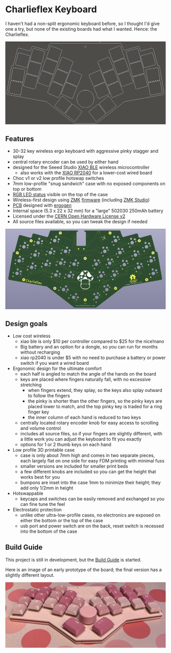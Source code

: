 # Charlieflex Keyboard

I haven't had a non-split ergonomic keyboard before,
so I thought I'd give one a try, but none of the
existing boards had what I wanted. Hence:
the Charlieflex.

![Charliflex Layout](images/chuck.png)

## Features

- 30-32 key wireless ergo keyboard with aggressive pinky stagger and splay
- central rotary encoder can be used by either hand
- designed for the Seeed Studio [XIAO BLE][xiao] wireless microcontroller
  - also works with the [XIAO RP2040][rp2040] for a lower-cost wired board
- Choc v1 or v2 low profile hotswap switches
- 7mm low-profile "snug sandwich" case with no exposed components on top or bottom
- [RGB LED status][rgbled] visible on the top of the case
- Wireless-first design using [ZMK][zmk] [firmware][firmware] (including [ZMK Studio][studio])
- [PCB](images/chuck-pcb.jpg) designed with [ergogen][ergogen]
- Internal space (5.3 x 22 x 32 mm) for a "large" 502030 250mAh battery
- Licensed under the [CERN Open Hardware License v2][ohl]
- All source files available, so you can tweak the design if needed

![Charlieflex PCB](images/chuck-pcb.jpg)

## Design goals

- Low cost wireless
  - xiao ble is only $10 per controller compared to $25 for the nice!nano
  - Big battery and an option for a dongle, so you can run for months without recharging
  - xiao rp2040 is under $5 with no need to purchase a battery or power switch if you want a wired board
- Ergonomic design for the ultimate comfort
  - each half is angled to match the angle of the hands on the board
  - keys are placed where fingers naturally fall, with no excessive stretching
    - when fingers extend, they splay, so the keys also splay outward to follow the fingers
    - the pinky is shorter than the other fingers, so the pinky keys are placed lower to match, and the top pinky key is traded for a ring finger key
    - the inner column of each hand is reduced to two keys
  - centrally located rotary encoder knob for easy access to scrolling and volume control
  - includes all source files, so if your fingers are slightly different, with a little work you can adjust the keyboard to fit you exactly
  - options for 1 or 2 thumb keys on each hand
- Low profile 3D printable case
  - case is only about 7mm high and comes in two separate pieces, each largely flat on one side for easy FDM printing with minimal fuss
  - smaller versions are included for smaller print beds
  - a few different knobs are included so you can get the height that works best for you
  - bumpons are inset into the case 1mm to minimize their height; they add only 1/2mm in height
- Hotswappable
  - keycaps and switches can be easily removed and exchanged so you can fine tune the feel
- Electrostatic protection
  - unlike other ultra-low-profile cases, no electronics are exposed on either the bottom or the top of the case
  - usb port and power switch are on the back, reset switch is recessed into the bottom of the case

## Build Guide

This project is still in development, but the [Build Guide][guide] is started.

Here is an image of an early prototype of the board; the final version has a slightly different layout.

![Charliflex Keyboard](images/chuck-pink.jpg)

[ergogen]: https://ergogen.xyz
[firmware]: https://github.com/ctranstrum/chuck/tree/zmk
[guide]: BUILD.md
[ohl]: LICENSE.txt
[rgbled]: https://github.com/caksoylar/zmk-rgbled-widget
[rp2040]: https://www.seeedstudio.com/XIAO-RP2040-v1-0-p-5026.html
[studio]: https://zmk.dev/docs/features/studio
[xiao]: https://wiki.seeedstudio.com/XIAO_BLE/
[zmk]: https://zmk.dev
